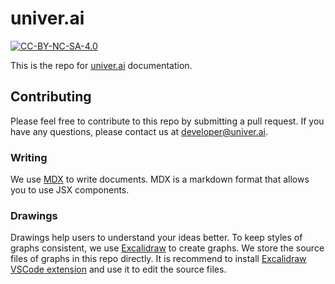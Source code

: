 # univer.ai

[![CC-BY-NC-SA-4.0](https://img.shields.io/badge/license-CC--BY--NC--SA--4.0-blue)](https://creativecommons.org/licenses/by-nc-sa/4.0/deed.en)

This is the repo for [univer.ai](https://univer.ai) documentation.

## Contributing

Please feel free to contribute to this repo by submitting a pull request. If you have any questions, please contact us at [developer@univer.ai](mailto:developer@univer.ai).

### Writing

We use [MDX](https://mdxjs.com/) to write documents. MDX is a markdown format that allows you to use JSX components.

### Drawings 

Drawings help users to understand your ideas better. To keep styles of graphs consistent, we use [Excalidraw](https://excalidraw.com/) to create graphs. We store the source files of graphs in this repo directly. It is recommend to install [Excalidraw VSCode extension](https://marketplace.visualstudio.com/items?itemName=pomdtr.excalidraw-editor) and use it to edit the source files.

